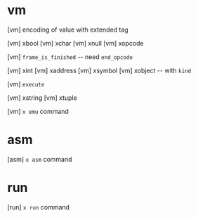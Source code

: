 # vm

[vm] encoding of value with extended tag

[vm] xbool
[vm] xchar
[vm] xnull
[vm] xopcode

[vm] `frame_is_finished` -- need `end_opcode`

[vm] xint
[vm] xaddress
[vm] xsymbol
[vm] xobject -- with `kind`

[vm] `execute`

[vm] xstring
[vm] xtuple

[vm] `x emu` command

# asm

[asm] `x asm` command

# run

[run] `x run` command
